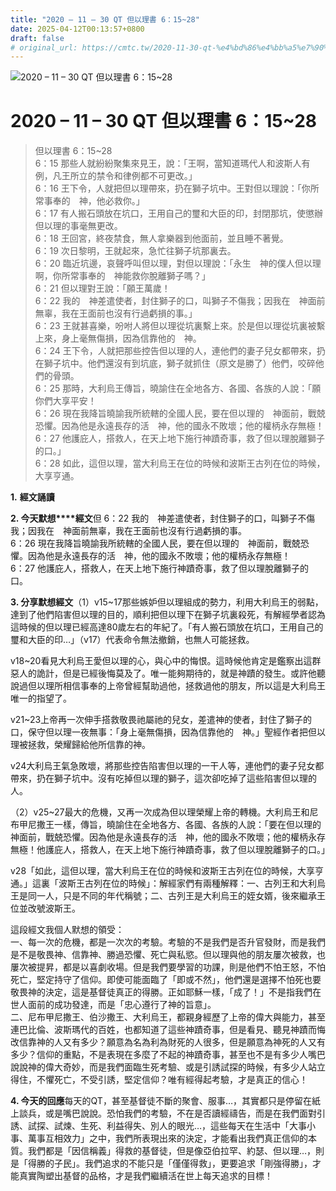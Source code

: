 ```yaml
---
title: "2020 – 11 – 30 QT 但以理書 6：15~28"
date: 2025-04-12T00:13:57+0800
draft: false
# original_url: https://cmtc.tw/2020-11-30-qt-%e4%bd%86%e4%bb%a5%e7%90%86%e6%9b%b8-6%ef%bc%9a1528
---
```


![2020 – 11 – 30 QT 但以理書 6：15~28](/images/qt.jpg   "2020 – 11 – 30 QT 但以理書 6：15~28")

# 2020 – 11 – 30 QT 但以理書 6：15~28

> 但以理書 6：15~28  
> 6：15 那些人就紛紛聚集來見王，說：「王啊，當知道瑪代人和波斯人有例，凡王所立的禁令和律例都不可更改。」  
> 6：16 王下令，人就把但以理帶來，扔在獅子坑中。王對但以理說：「你所常事奉的　神，他必救你。」  
> 6：17 有人搬石頭放在坑口，王用自己的璽和大臣的印，封閉那坑，使懲辦但以理的事毫無更改。  
> 6：18 王回宮，終夜禁食，無人拿樂器到他面前，並且睡不著覺。  
> 6：19 次日黎明，王就起來，急忙往獅子坑那裏去。  
> 6：20 臨近坑邊，哀聲呼叫但以理，對但以理說：「永生　神的僕人但以理啊，你所常事奉的　神能救你脫離獅子嗎？」  
> 6：21 但以理對王說：「願王萬歲！  
> 6：22 我的　神差遣使者，封住獅子的口，叫獅子不傷我；因我在　神面前無辜，我在王面前也沒有行過虧損的事。」  
> 6：23 王就甚喜樂，吩咐人將但以理從坑裏繫上來。於是但以理從坑裏被繫上來，身上毫無傷損，因為信靠他的　神。  
> 6：24 王下令，人就把那些控告但以理的人，連他們的妻子兒女都帶來，扔在獅子坑中。他們還沒有到坑底，獅子就抓住（原文是勝了）他們，咬碎他們的骨頭。  
> 6：25 那時，大利烏王傳旨，曉諭住在全地各方、各國、各族的人說：「願你們大享平安！  
> 6：26 現在我降旨曉諭我所統轄的全國人民，要在但以理的　神面前，戰兢恐懼。因為他是永遠長存的活　神，他的國永不敗壞；他的權柄永存無極！  
> 6：27 他護庇人，搭救人，在天上地下施行神蹟奇事，救了但以理脫離獅子的口。」  
> 6：28 如此，這但以理，當大利烏王在位的時候和波斯王古列在位的時候，大享亨通。

**1.** **經文誦讀**

**2. 今天默想****經文**但 6：22 我的　神差遣使者，封住獅子的口，叫獅子不傷我；因我在　神面前無辜，我在王面前也沒有行過虧損的事。  
6：26 現在我降旨曉諭我所統轄的全國人民，要在但以理的　神面前，戰兢恐懼。因為他是永遠長存的活　神，他的國永不敗壞；他的權柄永存無極！  
6：27 他護庇人，搭救人，在天上地下施行神蹟奇事，救了但以理脫離獅子的口。

**3. 分享默想經文**（1）v15~17那些嫉妒但以理組成的勢力，利用大利烏王的弱點，達到了他們陷害但以理的目的，順利把但以理下在獅子坑裏殺死，有解經學者認為這時候的但以理已經高達80歲左右的年紀了。「有人搬石頭放在坑口，王用自己的璽和大臣的印…」（v17）代表命令無法撤銷，也無人可能拯救。

v18~20看見大利烏王愛但以理的心，與心中的悔恨。這時候他肯定是鑑察出這群惡人的詭計，但是已經後悔莫及了。唯一能夠期待的，就是神蹟的發生。或許他聽說過但以理所相信事奉的上帝曾經幫助過他，拯救過他的朋友，所以這是大利烏王唯一的指望了。

v21~23上帝再一次伸手搭救敬畏祂屬祂的兒女，差遣神的使者，封住了獅子的口，保守但以理一夜無事：「身上毫無傷損，因為信靠他的　神。」聖經作者把但以理被拯救，榮耀歸給他所信靠的神。

v24大利烏王氣急敗壞，將那些控告陷害但以理的一干人等，連他們的妻子兒女都帶來，扔在獅子坑中。沒有吃掉但以理的獅子，這次卻吃掉了這些陷害但以理的人。

（2）v25~27最大的危機，又再一次成為但以理榮耀上帝的轉機。大利烏王和尼布甲尼撒王一樣，傳旨，曉諭住在全地各方、各國、各族的人說：「要在但以理的　神面前，戰兢恐懼。因為他是永遠長存的活　神，他的國永不敗壞；他的權柄永存無極！他護庇人，搭救人，在天上地下施行神蹟奇事，救了但以理脫離獅子的口。」

v28「如此，這但以理，當大利烏王在位的時候和波斯王古列在位的時候，大享亨通。」這裏「波斯王古列在位的時候」：解經家們有兩種解釋：一、古列王和大利烏王是同一人，只是不同的年代稱號；二、古列王是大利烏王的姪女婿，後來繼承王位並改號波斯王。

這段經文我個人默想的領受：  
一、每一次的危機，都是一次次的考驗。考驗的不是我們是否升官發財，而是我們是不是敬畏神、信靠神、勝過恐懼、死亡與私慾。但以理與他的朋友屢次被救，也屢次被提昇，都是以喜劇收場。但是我們要學習的功課，則是他們不怕王怒，不怕死亡，堅定持守了信仰。即使可能面臨了「即或不然」，他們還是選擇不怕死也要敬畏神的決定，這是基督徒真正的得勝。正如耶穌一樣，「成了！」不是指我們在世人面前的成功發達，而是「忠心遵行了神的旨意」。  
二、尼布甲尼撒王、伯沙撒王、大利烏王，都親身經歷了上帝的偉大與能力，甚至連巴比倫、波斯瑪代的百姓，也都知道了這些神蹟奇事，但是看見、聽見神蹟而悔改信靠神的人又有多少？願意為名為利為財死的人很多，但是願意為神死的人又有多少？信仰的重點，不是表現在多麼了不起的神蹟奇事，甚至也不是有多少人嘴巴說說神的偉大奇妙，而是我們面臨生死考驗、或是引誘試探的時候，有多少人站立得住，不懼死亡，不受引誘，堅定信仰？唯有經得起考驗，才是真正的信心！

**4. 今天的回應**每天的QT，甚至基督徒不斷的聚會、服事…，其實都只是停留在紙上談兵，或是嘴巴說說。恐怕我們的考驗，不在是否讀經禱告，而是在我們面對引誘、試探、試煉、生死、利益得失、別人的眼光…，這些每天在生活中「大事小事、萬事互相效力」之中，我們所表現出來的決定，才能看出我們真正信仰的本質。我們都是「因信稱義」得救的基督徒，但是像亞伯拉罕、約瑟、但以理…，則是「得勝的子民」。我們追求的不能只是「僅僅得救」，更要追求「剛強得勝」，才能真實陶塑出基督的品格，才是我們繼續活在世上每天追求的目標！